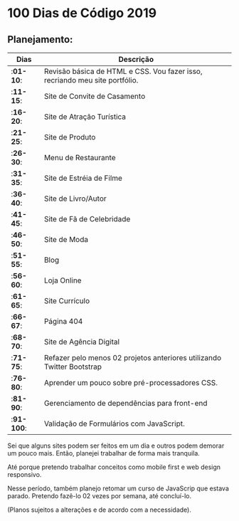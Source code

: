 # 100 Dias de Código 2019

## Planejamento:

Dias      | Descrição
----------|---------
:**01-10**: | Revisão básica de HTML e CSS. Vou fazer isso, recriando meu site portfólio.
:**11-15**: | Site de Convite de Casamento
:**16-20**: | Site de Atração Turística
:**21-25**: | Site de Produto
:**26-30**: | Menu de Restaurante
:**31-35**: | Site de Estréia de Filme
:**36-40**: | Site de Livro/Autor
:**41-45**: | Site de Fã de Celebridade
:**46-50**: | Site de Moda
:**51-55**: | Blog
:**56-60**: | Loja Online
:**61-65**: | Site Currículo
:**66-67**: | Página 404
:**68-70**: | Site de Agência Digital
:**71-75**: | Refazer pelo menos 02 projetos anteriores utilizando Twitter Bootstrap
:**76-80**: | Aprender um pouco sobre pré-processadores CSS.
:**81-90**: | Gerenciamento de dependências para front-end
:**91-100**:| Validação de Formulários com JavaScript.

Sei que alguns sites podem ser feitos em um dia e outros podem demorar um pouco mais. Então, planejei trabalhar de forma mais tranquila.

Até porque pretendo trabalhar conceitos como mobile first e web design responsivo.

Nesse período, também planejo retomar um curso de JavaScrip que estava parado. Pretendo fazê-lo 02 vezes por semana, até concluí-lo.

(Planos sujeitos a alterações e de acordo com a necessidade).